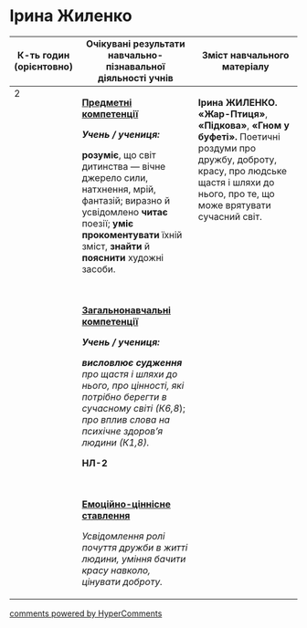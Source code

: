 <div id="hypercomments_widget" class="js-hypercomments-widget invisible"></div>

# Ірина Жиленко

<table>
  <tr>
    <td width="10%" align="center"><b>К-ть годин (орієнтовно)</b></td>
    <td width="45%" align="center"><b>Очікувані результати навчально-пізнавальної діяльності учнів</b></td>
    <td width="45%" align="center"><b>Зміст навчального матеріалу</b></td>
  </tr>
<tbody>
  <tr>
<td width="10%" style="vertical-align:top !important;">2</td>
    <td width="45%" style="vertical-align:top !important;">
<p><strong><u>Предметні компетенції </u></strong></p>
<p><strong><em>Учень / учениця: </em></strong></p>
<p><strong>розуміє</strong>, що світ дитинства &mdash; вічне джерело сили, натхнення, мрій, фантазій; виразно й усвідомлено <strong>читає </strong>поезії; <strong>уміє прокоментувати</strong> їхній зміст, <strong>знайти </strong>й<strong> пояснити</strong> художні засоби.</p>
<p>&nbsp;</p>
<p><strong><u>Загальнонавчальні компетенції</u></strong></p>
<p><strong><em>Учень / учениця: </em></strong></p>
<p><strong><em>висловлює судження</em></strong><em> про щастя і шляхи до нього, про цінності, які потрібно берегти в сучасному світі (К6,8</em>);<em>&nbsp; про вплив слова на психічне здоров&rsquo;я людини (К1,8).</em></p>
<p><strong>НЛ-2</strong></p>
<p><em>&nbsp;</em></p>
<p><strong><u>Емоційно-ціннісне ставлення</u></strong></p>
<p><em>Усвідомлення ролі почуття дружби в житті людини, уміння бачити красу навколо, цінувати доброту.</em></p>
</td>
    <td width="45%" style="vertical-align:top !important;">
<p><strong>Ірина ЖИЛЕНКО. &laquo;Жар-Птиця&raquo;</strong>, <strong>&laquo;Підкова&raquo;</strong>, <strong>&laquo;Гном у буфеті&raquo;. </strong>Поетичні роздуми про дружбу, доброту, красу, про людське щастя і шляхи до нього, про те, що може врятувати сучасний світ.</p></td>
  </tr>
</tbody>
</table>

<div class="js-hypercomments-container">
<a href="http://hypercomments.com" class="hc-link" title="comments widget">comments powered by HyperComments</a>
</div>
